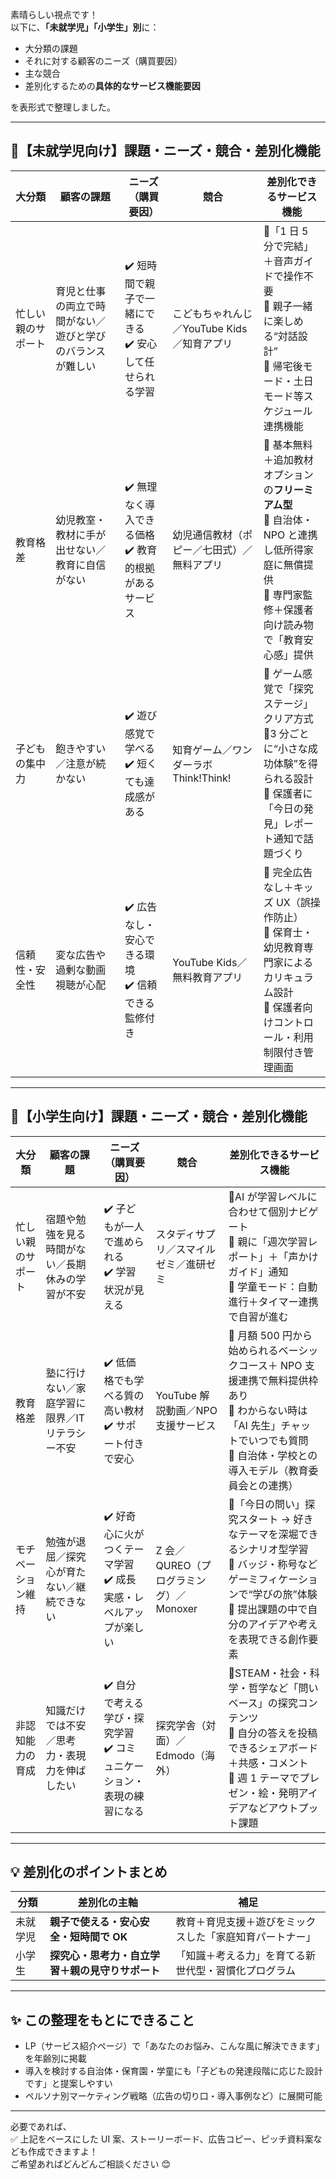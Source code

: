 素晴らしい視点です！  
以下に、**「未就学児」「小学生」別**に：

- 大分類の課題
- それに対する顧客のニーズ（購買要因）
- 主な競合
- 差別化するための**具体的なサービス機能要因**

を表形式で整理しました。

---

## 📘【未就学児向け】課題・ニーズ・競合・差別化機能

| 大分類             | 顧客の課題                                                 | ニーズ（購買要因）                                         | 競合                                       | 差別化できるサービス機能                                                                                                                                  |
| ------------------ | ---------------------------------------------------------- | ---------------------------------------------------------- | ------------------------------------------ | --------------------------------------------------------------------------------------------------------------------------------------------------------- |
| 忙しい親のサポート | 育児と仕事の両立で時間がない／遊びと学びのバランスが難しい | ✔️ 短時間で親子で一緒にできる<br>✔️ 安心して任せられる学習 | こどもちゃれんじ／YouTube Kids／知育アプリ | 🔸「1 日 5 分で完結」＋音声ガイドで操作不要<br>🔸 親子一緒に楽しめる“対話設計”<br>🔸 帰宅後モード・土日モード等スケジュール連携機能                       |
| 教育格差           | 幼児教室・教材に手が出せない／教育に自信がない             | ✔️ 無理なく導入できる価格<br>✔️ 教育的根拠があるサービス   | 幼児通信教材（ポピー／七田式）／無料アプリ | 🔸 基本無料＋追加教材オプションの**フリーミアム型**<br>🔸 自治体・NPO と連携し低所得家庭に無償提供<br>🔸 専門家監修＋保護者向け読み物で「教育安心感」提供 |
| 子どもの集中力     | 飽きやすい／注意が続かない                                 | ✔️ 遊び感覚で学べる<br>✔️ 短くても達成感がある             | 知育ゲーム／ワンダーラボ Think!Think!      | 🔸 ゲーム感覚で「探究ステージ」クリア方式<br>🔸3 分ごとに“小さな成功体験”を得られる設計<br>🔸 保護者に「今日の発見」レポート通知で話題づくり              |
| 信頼性・安全性     | 変な広告や過剰な動画視聴が心配                             | ✔️ 広告なし・安心できる環境<br>✔️ 信頼できる監修付き       | YouTube Kids／無料教育アプリ               | 🔸 完全広告なし＋キッズ UX（誤操作防止）<br>🔸 保育士・幼児教育専門家によるカリキュラム設計<br>🔸 保護者向けコントロール・利用制限付き管理画面            |

---

## 📗【小学生向け】課題・ニーズ・競合・差別化機能

| 大分類             | 顧客の課題                                       | ニーズ（購買要因）                                                       | 競合                                   | 差別化できるサービス機能                                                                                                                                                                      |
| ------------------ | ------------------------------------------------ | ------------------------------------------------------------------------ | -------------------------------------- | --------------------------------------------------------------------------------------------------------------------------------------------------------------------------------------------- |
| 忙しい親のサポート | 宿題や勉強を見る時間がない／長期休みの学習が不安 | ✔️ 子どもが一人で進められる<br>✔️ 学習状況が見える                       | スタディサプリ／スマイルゼミ／進研ゼミ | 🔸AI が学習レベルに合わせて個別ナビゲート<br>🔸 親に「週次学習レポート」＋「声かけガイド」通知<br>🔸 学童モード：自動進行＋タイマー連携で自習が進む                                           |
| 教育格差           | 塾に行けない／家庭学習に限界／IT リテラシー不安  | ✔️ 低価格でも学べる質の高い教材<br>✔️ サポート付きで安心                 | YouTube 解説動画／NPO 支援サービス     | 🔸 月額 500 円から始められるベーシックコース＋ NPO 支援連携で無料提供枠あり<br>🔸 わからない時は「AI 先生」チャットでいつでも質問<br>🔸 自治体・学校との導入モデル（教育委員会との連携）      |
| モチベーション維持 | 勉強が退屈／探究心が育たない／継続できない       | ✔️ 好奇心に火がつくテーマ学習<br>✔️ 成長実感・レベルアップが楽しい       | Z 会／QUREO（プログラミング）／Monoxer | 🔸「今日の問い」探究スタート → 好きなテーマを深堀できるシナリオ型学習<br>🔸 バッジ・称号などゲーミフィケーションで“学びの旅”体験<br>🔸 提出課題の中で自分のアイデアや考えを表現できる創作要素 |
| 非認知能力の育成   | 知識だけでは不安／思考力・表現力を伸ばしたい     | ✔️ 自分で考える学び・探究学習<br>✔️ コミュニケーション・表現の練習になる | 探究学舎（対面）／Edmodo（海外）       | 🔸STEAM・社会・科学・哲学など「問いベース」の探究コンテンツ<br>🔸 自分の答えを投稿できるシェアボード＋共感・コメント<br>🔸 週 1 テーマでプレゼン・絵・発明アイデアなどアウトプット課題        |

---

## 💡 差別化のポイントまとめ

| 分類     | 差別化の主軸                                     | 補足                                                     |
| -------- | ------------------------------------------------ | -------------------------------------------------------- |
| 未就学児 | **親子で使える・安心安全・短時間で OK**          | 教育＋育児支援＋遊びをミックスした「家庭知育パートナー」 |
| 小学生   | **探究心・思考力・自立学習＋親の見守りサポート** | 「知識＋考える力」を育てる新世代型・習慣化プログラム     |

---

## ✨ この整理をもとにできること

- LP（サービス紹介ページ）で「あなたのお悩み、こんな風に解決できます」を年齢別に掲載
- 導入を検討する自治体・保育園・学童にも「子どもの発達段階に応じた設計です」と提案しやすい
- ペルソナ別マーケティング戦略（広告の切り口・導入事例など）に展開可能

---

必要であれば、  
✅ 上記をベースにした UI 案、ストーリーボード、広告コピー、ピッチ資料案なども作成できますよ！  
ご希望あればどんどんご相談ください 😊
